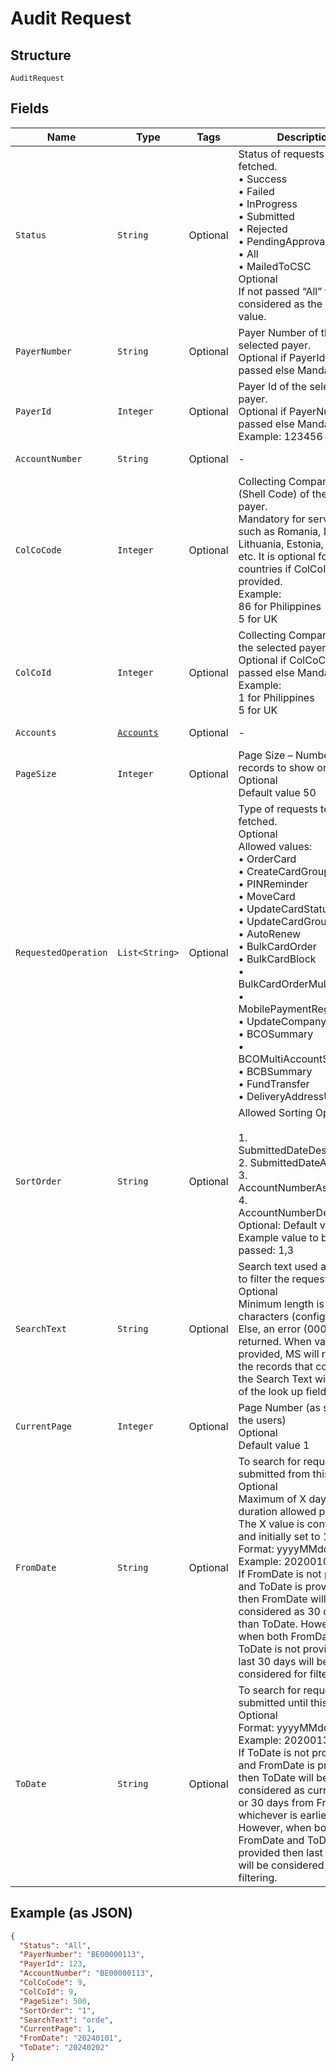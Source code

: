 
# Audit Request

## Structure

`AuditRequest`

## Fields

| Name | Type | Tags | Description | Getter | Setter |
|  --- | --- | --- | --- | --- | --- |
| `Status` | `String` | Optional | Status of requests to be fetched.<br>•    Success<br>•    Failed<br>•    InProgress<br>•    Submitted<br>•    Rejected<br>•    PendingApproval<br>•    All<br>•    MailedToCSC<br>Optional<br>If not passed “All” will be considered as the default value. | String getStatus() | setStatus(String status) |
| `PayerNumber` | `String` | Optional | Payer Number of the selected payer.<br>Optional if PayerId is passed else Mandatory | String getPayerNumber() | setPayerNumber(String payerNumber) |
| `PayerId` | `Integer` | Optional | Payer Id  of the selected payer.<br>Optional if PayerNumber is passed else Mandatory<br>Example: 123456 | Integer getPayerId() | setPayerId(Integer payerId) |
| `AccountNumber` | `String` | Optional | - | String getAccountNumber() | setAccountNumber(String accountNumber) |
| `ColCoCode` | `Integer` | Optional | Collecting Company Code (Shell Code) of the selected payer.<br>Mandatory for serviced OUs such as Romania, Latvia, Lithuania, Estonia, Ukraine etc. It is optional for other countries if ColCoID is provided.<br>Example:<br>86 for Philippines<br>5 for UK | Integer getColCoCode() | setColCoCode(Integer colCoCode) |
| `ColCoId` | `Integer` | Optional | Collecting Company Id  of the selected payer.<br>Optional if ColCoCode is passed else Mandatory.<br>Example:<br>1 for Philippines<br>5 for UK | Integer getColCoId() | setColCoId(Integer colCoId) |
| `Accounts` | [`Accounts`](../../doc/models/accounts.md) | Optional | - | Accounts getAccounts() | setAccounts(Accounts accounts) |
| `PageSize` | `Integer` | Optional | Page Size – Number of records to show on a page<br>Optional<br>Default value 50 | Integer getPageSize() | setPageSize(Integer pageSize) |
| `RequestedOperation` | `List<String>` | Optional | Type of requests to be fetched.<br>Optional<br>Allowed values:<br>•    OrderCard<br>•    CreateCardGroup<br>•    PINReminder<br>•    MoveCard<br>•    UpdateCardStatus<br>•    UpdateCardGroup<br>•    AutoRenew<br>•    BulkCardOrder<br>•    BulkCardBlock<br>•    BulkCardOrderMultiAccount<br>•    MobilePaymentRegistration<br>•    UpdateCompanyInfo<br>•    BCOSummary<br>•    BCOMultiAccountSummary<br>•    BCBSummary<br>•    FundTransfer<br>•    DeliveryAddressUpdate | List<String> getRequestedOperation() | setRequestedOperation(List<String> requestedOperation) |
| `SortOrder` | `String` | Optional | Allowed Sorting Options:<br><br>1. SubmittedDateDescending<br>2. SubmittedDateAscending<br>3. AccountNumberAscending<br>4. AccountNumberDescending<br>   Optional: Default value is 1<br>   Example value to be passed: 1,3 | String getSortOrder() | setSortOrder(String sortOrder) |
| `SearchText` | `String` | Optional | Search text used as criteria to filter the requests.<br>Optional<br>Minimum length is 4 characters (configurable). Else, an error (0007) will be returned. When valid text is provided, MS will return all the records that contains the Search Text within any of the look up fields | String getSearchText() | setSearchText(String searchText) |
| `CurrentPage` | `Integer` | Optional | Page Number (as shown to the users)<br>Optional<br>Default value 1 | Integer getCurrentPage() | setCurrentPage(Integer currentPage) |
| `FromDate` | `String` | Optional | To search for requests submitted from this date.<br>Optional<br>Maximum of X days duration allowed per search. The X value is configurable and initially set to 180 days.<br>Format: yyyyMMdd<br>Example: 20200101<br>If FromDate is not provided and ToDate is provided, then FromDate will be considered as 30 days less than ToDate. However, when both FromDate and ToDate is not provided then last 30 days will be considered for filtering. | String getFromDate() | setFromDate(String fromDate) |
| `ToDate` | `String` | Optional | To search for requests submitted until this date.<br>Optional<br>Format: yyyyMMdd<br>Example: 20200130<br>If ToDate is not provided and FromDate is provided, then ToDate will be considered as current date or 30 days from FromDate, whichever is earlier. However, when both FromDate and ToDate is not provided then last 30 days will be considered for filtering. | String getToDate() | setToDate(String toDate) |

## Example (as JSON)

```json
{
  "Status": "All",
  "PayerNumber": "BE00000113",
  "PayerId": 123,
  "AccountNumber": "BE00000113",
  "ColCoCode": 9,
  "ColCoId": 9,
  "PageSize": 500,
  "SortOrder": "1",
  "SearchText": "orde",
  "CurrentPage": 1,
  "FromDate": "20240101",
  "ToDate": "20240202"
}
```

